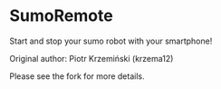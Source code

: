 # SumoRemote
Start and stop your sumo robot with your smartphone!

Original author: Piotr Krzemiński (krzema12)

Please see the fork for more details.
